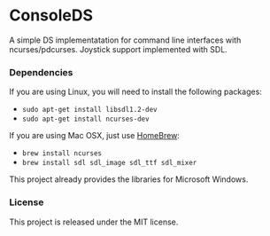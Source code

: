 # ConsoleDS

A simple DS implementatation for command line interfaces with ncurses/pdcurses. Joystick support implemented with SDL.

### Dependencies

If you are using Linux, you will need to install the following packages:

- `sudo apt-get install libsdl1.2-dev`
- `sudo apt-get install ncurses-dev`

If you are using Mac OSX, just use [HomeBrew](https://brew.sh):

- `brew install ncurses`
- `brew install sdl sdl_image sdl_ttf sdl_mixer`

This project already provides the libraries for Microsoft Windows.

### License

This project is released under the MIT license.
